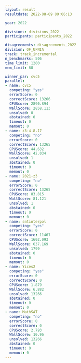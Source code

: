 ```yaml
---
layout: result
resultdate: 2022-08-09 00:06:13

year: 2022

divisions: divisions_2022
participants: participants_2022

disagreements: disagreements_2022
division: QF_UFNIA
track: track_incremental
n_benchmarks: 506
time_limit: 1200
mem_limit: 60

winner_par: cvc5
parallel:
- name: cvc5
  competing: "yes"
  errorScore: 0
  correctScore: 13266
  CPUScore: 2890.894
  WallScore: 2858.113
  unsolved: 0
  abstained: 0
  timeout: 0
  memout: 0
- name: z3-4.8.17
  competing: "no"
  errorScore: 0
  correctScore: 13265
  CPUScore: 44.632
  WallScore: 42.034
  unsolved: 1
  abstained: 0
  timeout: 0
  memout: 0
- name: 2021-z3
  competing: "no"
  errorScore: 0
  correctScore: 13265
  CPUScore: 83.815
  WallScore: 81.121
  unsolved: 1
  abstained: 0
  timeout: 0
  memout: 0
- name: smtinterpol
  competing: "yes"
  errorScore: 0
  correctScore: 11467
  CPUScore: 1602.093
  WallScore: 637.169
  unsolved: 1799
  abstained: 0
  timeout: 0
  memout: 0
- name: Yices2
  competing: "yes"
  errorScore: 0
  correctScore: 0
  CPUScore: 1.879
  WallScore: 6.882
  unsolved: 13266
  abstained: 0
  timeout: 0
  memout: 0
- name: MathSAT
  competing: "no"
  errorScore: 0
  correctScore: 0
  CPUScore: 2.793
  WallScore: 10.96
  unsolved: 13266
  abstained: 0
  timeout: 0
  memout: 0
---
```

